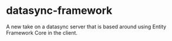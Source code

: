 # datasync-framework
A new take on a datasync server that is based around using Entity Framework Core in the client.
